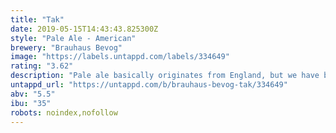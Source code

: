 ```yaml
---
title: "Tak"
date: 2019-05-15T14:43:43.825300Z
style: "Pale Ale - American"
brewery: "Brauhaus Bevog"
image: "https://labels.untappd.com/labels/334649"
rating: "3.62"
description: "Pale ale basically originates from England, but we have brewed it in our own way. It was designed with the idea of a very tasty, aromatic and balanced beer. The base of the beer is formed by a relatively simple combination of the basic and caramelised malts. This base was then overlaid with 4 types of hops that give it a fresh, fruity aroma and a superbly refreshing taste, which together with the malt base creates highly balanced and dangerously drinkable ale."
untappd_url: "https://untappd.com/b/brauhaus-bevog-tak/334649"
abv: "5.5"
ibu: "35"
robots: noindex,nofollow
---
```


